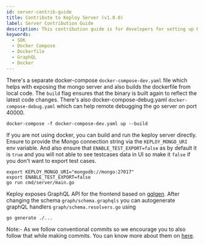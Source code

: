 ```yaml
---
id: server-contrib-guide
title: Contribute to Keploy Server (v1.0.0)
label: Server Contribution Guide
description: This contribution guide is for developers for setting up Keploy backend server locally.
keywords:
  - SDK
  - Docker Compose
  - Dockerfile
  - GraphQL
  - Docker
---
```


There's a separate docker-compose `docker-compose-dev.yaml` file which helps with exposing the mongo server and also builds the dockerfile from local code. The `build` flag ensures that the binary is built again to reflect the latest code changes. There's also docker-compose-debug.yaml `docker-compose-debug.yaml` which can help remote debugging the go server on port 40000.

```shell
docker-compose -f docker-compose-dev.yaml up --build
```

If you are not using docker, you can build and run the keploy server directly. Ensure to provide the Mongo connection string via the `KEPLOY_MONGO_URI` env variable. And also
ensure that `ENABLE_TEST_EXPORT=false` as by default it is `true` and you will not able to see testcases data in UI so make it `false` if you don't want to export test cases.

```shell
export KEPLOY_MONGO_URI="mongodb://mongo:27017"
export ENABLE_TEST_EXPORT=false
go run cmd/server/main.go
```

Keploy exposes GraphQL API for the frontend based on [gqlgen](https://github.com/99designs/gqlgen). After changing the schema `graph/schema.graphqls` you can autogenerate graphQL handlers `graph/schema.resolvers.go` using

```shell
go generate ./...
```

Note:- As we follow conventional commits so we encourage you to also follow that while making commits. You can know more about them on [here](http://commitizen.github.io/cz-cli/).
